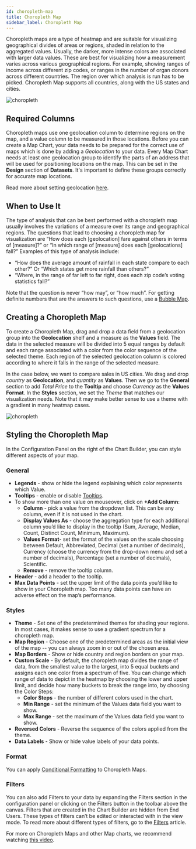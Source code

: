 ```yaml
---
id: choropleth-map
title: Choropleth Map
sidebar_label: Choropleth Map
---
```


<div style={{textAlign: "justify"}}>

Choropleth maps are a type of heatmap and are suitable for visualizing geographical divides of areas or regions, shaded in relation to the aggregated values. Usually, the darker, more intense colors are associated with larger data values. These are best for visualizing how a measurement varies across various geographical regions. For example, showing ranges of income across different zip codes, or ranges in the number of organ donors across different countries. The region over which analysis is run has to be picked. Choropleth Map supports all countries, along with the US states and cities.

![choropleth](https://s3.amazonaws.com/cdn.qrvey.com/documentation_assets/ui-docs/dataviews/chart-types-all/Choropleth/choropleth.png#thumbnail)


## Required Columns
Choropleth maps use one geolocation column to determine regions on the map, and a value column to be measured in those locations. 
Before you can create a Map Chart, your data needs to be prepared for the correct use of maps which is done by adding a *Geolocation* to your data.
Every Map Chart needs at least one geolocation group to identify the parts of an address that will be used for positioning locations on the map. This can be set in the **Design** section of **Datasets**. It's important to define these groups correctly for accurate map locations.

Read more about setting geolocation [here](../../../ui-docs/datasets/datasets.md#setting-up-geolocation-groups).

## When to Use It
The type of analysis that can be best performed with a choropleth map usually involves the variations of a measure over its range and geographical regions. The questions that lead to choosing a choropleth map for visualization are “How does each [geolocation] fare against others in terms of [measure]?” or “In which range of [measure] does each [geolocations] fall?” Examples of this type of analysis include:
* “How does the average amount of rainfall in each state compare to each other?” Or “Which states get more rainfall than others?”
* “Where, in the range of far left to far right, does each zip code’s voting statistics fall?”

Note that the question is never “how may”, or “how much”. For getting definite numbers that are the answers to such questions, use a [Bubble Map](../../dataviews/chart-types/bubble-map).

## Creating a Choropleth Map

To create a Choropleth Map, drag and drop a data field from a geolocation group into the **Geolocation** shelf and a measure as the **Values** field. The data in the selected measure will be divided into 5 equal ranges by default and each range associated with a color from the color sequence of the selected theme. Each region of the selected geolocation column is colored according to where it falls in the range of the selected measure. 

In the case below, we want to compare sales in US cities. We drag and drop *country* as **Geolocation**, and *quantity* as **Values**. Then we go to the **General** section to add *Total Price* to the **Tooltip** and choose *Currency* as the **Values Format**. In the **Styles** section, we set the *Theme* that matches our visualization needs. Note that it may make better sense to use a theme with a gradient in many heatmap cases.  


![choropleth](https://s3.amazonaws.com/cdn.qrvey.com/documentation_assets/ui-docs/dataviews/chart-types-all/Choropleth/create.gif#thumbnail)


## Styling the Choropleth Map 
In the Configuration Panel on the right of the Chart Builder, you can style different aspects of your map.

### General
* **Legends** - show or hide the legend explaining which color represents which Value.
* **Tooltips** - enable or disable [Tooltips](../../chart-builder/tooltips.md).
 * To show more than one value on mouseover, click on **+Add Column**:
     * **Column** - pick a value from the dropdown list. This can be any column, even if it is not used in the chart.
     * **Display Values As** - choose the aggregation type for each additional column you’d like to display in the tooltip (Sum, Average, Median, Count, Distinct Count, Minimum, Maximum).
     * **Values Format**- set the format of the values on the scale choosing between Default, Abbreviated, Decimal (set a number of decimals), Currency (choose the currency from the drop-down menu and set a number of decimals), Percentage (set a number of decimals), Scientific.
     * **Remove** - remove the tooltip column.
 * **Header** - add a header to the tooltip.
* **Max Data Points** - set the upper limit of the data points you’d like to show in your Choropleth map. Too many data points can have an adverse effect on the map’s performance.

### Styles
* **Theme** - Set one of the predetermined themes for shading your regions. In most cases, it makes sense to use a gradient spectrum for a choropleth map. 
* **Map Region** - Choose one of the predetermined areas as the initial view of the map -- you can always zoom in or out of the chosen area.
* **Map Borders** - Show or hide country and region borders on your map.  
* **Custom Scale** - By default, the choropleth map divides the range of data, from the smallest value to the largest, into 5 equal buckets and assigns each one color from a spectrum of five. You can change which range of data to depict in the heatmap by choosing the lower and upper limit, and decide how many buckets to break the range into, by choosing the Color Steps:
  * **Color Steps** - the number of different colors used in the chart.
  * **Min Range** - set the minimum of the Values data field you want to show.
  * **Max Range** - set the maximum of the Values data field you want to show.
* **Reversed Colors** -  Reverse the sequence of the colors applied from the theme.
* **Data Labels** -  Show or hide value labels of your data points.

### Format
You can apply [Conditional Formatting](../../dataviews/chart-builder/chart-configuration/format.md#small-multiples#conditional-formatting) to Choropleth Maps.

### Filters
You can also add Filters to your data by expanding the Filters section in the configuration panel or clicking on the Filters button in the toolbar above the canvas. 
Filters that are created in the Chart Builder are hidden from End Users. These types of filters can’t be edited or interacted with in the view mode. To read more about different types of filters, go to the [Filters](../../dataviews/chart-builder/chart-configuration/chart-filters.md) article.



For more on Choropleth Maps and other Map charts, we recommend watching <a href="/docs/video-training/building-qrvey-sample//docs/video-training/building-qrvey-sample/map-chart" target="_blank">this video</a>.




</div>